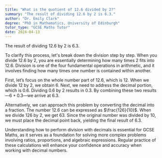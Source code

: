 ```yaml
---
title: "What is the quotient of 12.6 divided by 2?"
summary: "The result of dividing 12.6 by 2 is 6.3."
author: "Dr. Emily Clark"
degree: "PhD in Mathematics, University of Edinburgh"
tutor_type: "GCSE Maths Tutor"
date: 2024-04-13
---
```


The result of dividing $12.6$ by $2$ is $6.3$.

To clarify this process, let's break down the division step by step. When you divide $12.6$ by $2$, you are essentially determining how many times $2$ fits into $12.6$. Division is one of the four fundamental operations in arithmetic, and it involves finding how many times one number is contained within another.

First, let’s focus on the whole number part of $12.6$, which is $12$. When we divide $12$ by $2$, we obtain $6$. Next, we need to address the decimal portion, which is $0.6$. Dividing $0.6$ by $2$ results in $0.3$. By combining these two results—$6 + 0.3$—we arrive at $6.3$.

Alternatively, we can approach this problem by converting the decimal into a fraction. The number $12.6$ can be expressed as $\frac{126}{10}$. When we divide $126$ by $2$, we get $63$. Since the original number was divided by $10$, we must place the decimal point back, yielding the final result of $6.3$.

Understanding how to perform division with decimals is essential for GCSE Maths, as it serves as a foundation for solving more complex problems involving ratios, proportions, and algebraic expressions. Regular practice of these calculations will enhance your confidence and accuracy when working with decimal numbers.
    